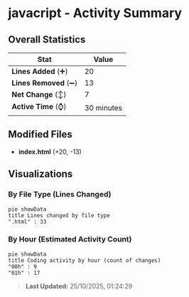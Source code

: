 # javacript - Activity Summary 

## Overall Statistics

| Stat                   | Value                                                             |
| ---------------------- | ----------------------------------------------------------------- |
| **Lines Added** (➕)   | 20                                          |
| **Lines Removed** (➖) | 13                                        |
| **Net Change** (↕)    | 7                |
| **Active Time** (⌚)   | 30 minutes |


## Modified Files
- **index.html** (+20, -13)

## Visualizations

### By File Type (Lines Changed)

```mermaid
pie showData
title Lines changed by file type
".html" : 33
```

### By Hour (Estimated Activity Count)

```mermaid
pie showData
title Coding activity by hour (count of changes)
"00h" : 9
"01h" : 17
```


> **Last Updated:** 25/10/2025, 01:24:29
